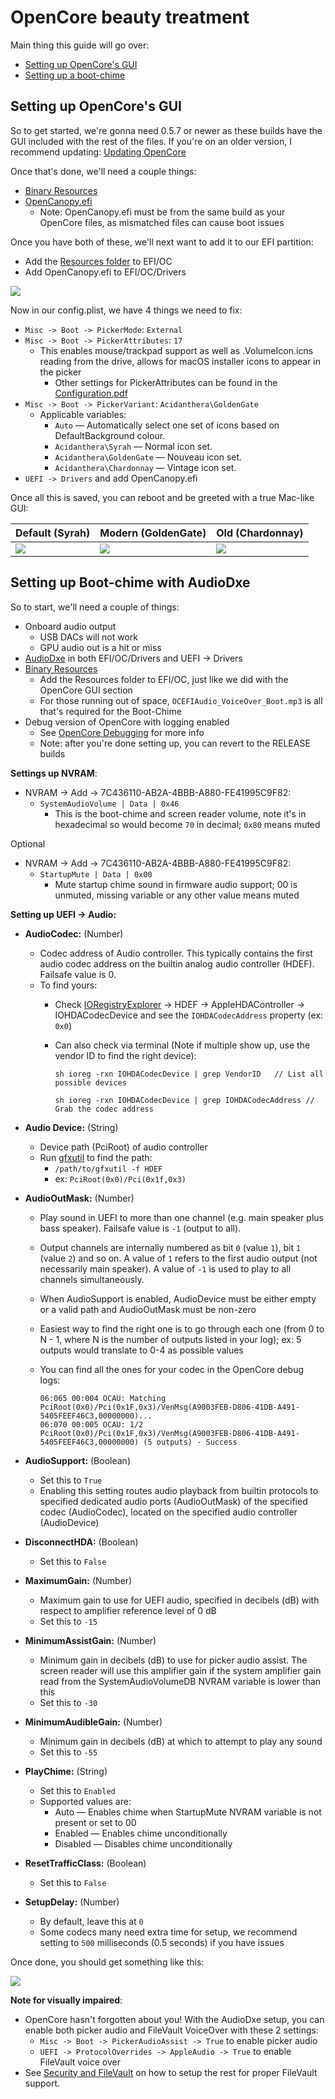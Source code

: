 # OpenCore beauty treatment

Main thing this guide will go over:

* [Setting up OpenCore's GUI](#setting-up-opencores-gui)
* [Setting up a boot-chime](#setting-up-boot-chime-with-audiodxe)

## Setting up OpenCore's GUI

So to get started, we're gonna need 0.5.7 or newer as these builds have the GUI included with the rest of the files. If you're on an older version, I recommend updating: [Updating OpenCore](../universal/update.md)

Once that's done, we'll need a couple things:

* [Binary Resources](https://github.com/acidanthera/OcBinaryData)
* [OpenCanopy.efi](https://github.com/acidanthera/OpenCorePkg/releases)
  * Note: OpenCanopy.efi must be from the same build as your OpenCore files, as mismatched files can cause boot issues

Once you have both of these, we'll next want to add it to our EFI partition:

* Add the [Resources folder](https://github.com/acidanthera/OcBinaryData) to EFI/OC
* Add OpenCanopy.efi to EFI/OC/Drivers

![](../images/extras/gui-md/folder-gui.png)

Now in our config.plist, we have 4 things we need to fix:

* `Misc -> Boot -> PickerMode`: `External`
* `Misc -> Boot -> PickerAttributes`: `17`
  * This enables mouse/trackpad support as well as .VolumeIcon.icns reading from the drive, allows for macOS installer icons to appear in the picker
    * Other settings for PickerAttributes can be found in the [Configuration.pdf](https://github.com/acidanthera/OpenCorePkg/blob/master/Docs/Configuration.pdf)
* `Misc -> Boot -> PickerVariant`: `Acidanthera\GoldenGate`
  * Applicable variables:
    * `Auto` — Automatically select one set of icons based on DefaultBackground colour.
    * `Acidanthera\Syrah` — Normal icon set.
    * `Acidanthera\GoldenGate` — Nouveau icon set.
    * `Acidanthera\Chardonnay` — Vintage icon set.
* `UEFI -> Drivers` and add OpenCanopy.efi

Once all this is saved, you can reboot and be greeted with a true Mac-like GUI:

| Default (Syrah) | Modern (GoldenGate) | Old (Chardonnay) |
| :--- | :--- | :--- |
| ![](../images/extras/gui-md/gui.png) | ![](../images/extras/gui-md/gui-nouveau.png) | ![](../images/extras/gui-md/gui-old.png) |

## Setting up Boot-chime with AudioDxe

So to start, we'll need a couple of things:

* Onboard audio output
  * USB DACs will not work
  * GPU audio out is a hit or miss
* [AudioDxe](https://github.com/acidanthera/OpenCorePkg/releases) in both EFI/OC/Drivers and UEFI -> Drivers
* [Binary Resources](https://github.com/acidanthera/OcBinaryData)
  * Add the Resources folder to EFI/OC, just like we did with the OpenCore GUI section
  * For those running out of space, `OCEFIAudio_VoiceOver_Boot.mp3` is all that's required for the Boot-Chime
* Debug version of OpenCore with logging enabled
  * See [OpenCore Debugging](https://dortania.github.io/OpenCore-Install-Guide/troubleshooting/debug.html) for more info
  * Note: after you're done setting up, you can revert to the RELEASE builds

**Settings up NVRAM**:

* NVRAM -> Add -> 7C436110-AB2A-4BBB-A880-FE41995C9F82:
  * `SystemAudioVolume | Data | 0x46`
    * This is the boot-chime and screen reader volume, note it's in hexadecimal so would become `70` in decimal; `0x80` means muted

Optional
* NVRAM -> Add -> 7C436110-AB2A-4BBB-A880-FE41995C9F82:
  * `StartupMute | Data | 0x00`
    * Mute startup chime sound in firmware audio support; 00 is unmuted, missing variable or any other value means muted

**Setting up UEFI -> Audio:**

* **AudioCodec:** (Number)
  * Codec address of Audio controller. This typically contains the first audio codec address on the builtin analog audio controller (HDEF). Failsafe value is 0.
  * To find yours:
    * Check [IORegistryExplorer](https://github.com/khronokernel/IORegistryClone/blob/master/ioreg-302.zip) -> HDEF -> AppleHDAController -> IOHDACodecDevice and see the `IOHDACodecAddress` property (ex: `0x0`)
    * Can also check via terminal (Note if multiple show up, use the vendor ID to find the right device):

      `sh ioreg -rxn IOHDACodecDevice | grep VendorID   // List all possible devices`
 
      `sh ioreg -rxn IOHDACodecDevice | grep IOHDACodecAddress // Grab the codec address`
 
* **Audio Device:** (String)
  * Device path (PciRoot) of audio controller
  * Run [gfxutil](https://github.com/acidanthera/gfxutil/releases) to find the path:
    * `/path/to/gfxutil -f HDEF`
    * ex: `PciRoot(0x0)/Pci(0x1f,0x3)`

* **AudioOutMask:** (Number)
  * Play sound in UEFI to more than one channel (e.g. main speaker plus bass speaker). Failsafe value is `-1` (output to all).
  * Output channels are internally numbered as bit `0` (value `1`), bit `1` (value `2`) and so on. A value of `1` refers to the first audio output (not necessarily main speaker). A value of `-1` is used to play to all channels simultaneously.
  * When AudioSupport is enabled, AudioDevice must be either empty or a valid path and AudioOutMask must be non-zero
  * Easiest way to find the right one is to go through each one (from 0 to N - 1, where N is the number of outputs listed in your log); ex: 5 outputs would translate to 0-4 as possible values
  * You can find all the ones for your codec in the OpenCore debug logs:

    ```
    06:065 00:004 OCAU: Matching PciRoot(0x0)/Pci(0x1F,0x3)/VenMsg(A9003FEB-D806-41DB-A491-5405FEEF46C3,00000000)...
    06:070 00:005 OCAU: 1/2 PciRoot(0x0)/Pci(0x1F,0x3)/VenMsg(A9003FEB-D806-41DB-A491-5405FEEF46C3,00000000) (5 outputs) - Success
    ```
* **AudioSupport:** (Boolean)
  * Set this to `True`
  * Enabling this setting routes audio playback from builtin protocols to specified dedicated audio ports (AudioOutMask) of the specified codec (AudioCodec), located on the specified audio controller (AudioDevice)

* **DisconnectHDA:** (Boolean)
  * Set this to `False`

* **MaximumGain:** (Number)
  * Maximum gain to use for UEFI audio, specified in decibels (dB) with respect to amplifier reference level of 0 dB
  * Set this to `-15`

* **MinimumAssistGain:** (Number)
  * Minimum gain in decibels (dB) to use for picker audio assist. The screen reader will use this amplifier gain if the system amplifier gain read from the SystemAudioVolumeDB NVRAM variable is lower than this
  * Set this to `-30`

* **MinimumAudibleGain:** (Number)
  * Minimum gain in decibels (dB) at which to attempt to play any sound
  * Set this to `-55`

* **PlayChime:** (String)
  * Set this to `Enabled`
  * Supported values are:
    * Auto — Enables chime when StartupMute NVRAM variable is not present or set to 00
    * Enabled — Enables chime unconditionally
    * Disabled — Disables chime unconditionally

* **ResetTrafficClass:** (Boolean)
  * Set this to `False`

* **SetupDelay:** (Number)
  * By default, leave this at `0`
  * Some codecs many need extra time for setup, we recommend setting to `500` milliseconds (0.5 seconds) if you have issues

Once done, you should get something like this:

![](../images/extras/gui-md/audio-config.png)

**Note for visually impaired**:

* OpenCore hasn't forgotten about you! With the AudioDxe setup, you can enable both picker audio and FileVault VoiceOver with these 2 settings:
  * `Misc -> Boot -> PickerAudioAssist -> True` to enable picker audio
  * `UEFI -> ProtocolOverrides -> AppleAudio -> True` to enable FileVault voice over
* See [Security and FileVault](../universal/security.md) on how to setup the rest for proper FileVault support.
